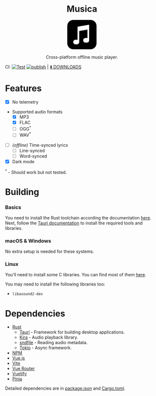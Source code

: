 <h1 align="center">Musica</h1>
<p align="center">
  <img width="96" src="src-tauri/icons/icon.png">
</p>
<p align="center">Cross-platform offline music player.</p>

 CI: [![Test](https://github.com/br0kenpixel/musica/actions/workflows/rust-test.yml/badge.svg?branch=main)](https://github.com/br0kenpixel/musica/actions/workflows/rust-test.yml) [![publish](https://github.com/br0kenpixel/musica/actions/workflows/tauri-publish.yml/badge.svg?branch=release)](https://github.com/br0kenpixel/musica/actions/workflows/tauri-publish.yml) | [&#11015;&#65039; DOWNLOADS](https://github.com/br0kenpixel/musica/releases)

# Features
- [x] No telemetry
- Supported audio formats
  - [x] MP3
  - [x] FLAC
  - [ ] OGG<sup>*</sup>
  - [ ] WAV<sup>*</sup>
- [ ] _(offline)_ Time-synced lyrics
    - [ ] Line-synced
    - [ ] Word-synced
- [x] Dark mode

<sup>*</sup> - Should work but not tested.

# Building

### Basics
You need to install the Rust toolchain according the documentation [here](https://www.rust-lang.org/learn/get-started). Next, follow the [Tauri documentation](https://tauri.app/v1/guides/getting-started/prerequisites) to install the required tools and libraries.

### macOS & Windows
No extra setup is needed for these systems.

### Linux
You'll need to install some C libraries. You can find most of them [here](https://tauri.app/v1/guides/getting-started/prerequisites#setting-up-linux).

You may need to install the following libraries too:
- `libasound2-dev`

# Dependencies
- [Rust](https://rustlang.org/)
  - [Tauri](https://crates.io/crates/tauri) - Framework for building desktop applications.
  - [Kira](https://crates.io/crates/kira) - Audio playback library.
  - [sndfile](https://crates.io/crates/sndfile) - Reading audio metadata.
  - [Tokio](https://crates.io/crates/tokio) - Async framework.
- [NPM](https://www.npmjs.com/)
- [Vue.js](https://vuejs.org/)
- [Vite](https://vitejs.dev/)
- [Vue Router](https://router.vuejs.org/)
- [Vuetify](https://vuetifyjs.com/en/)
- [Pinia](https://pinia.vuejs.org/)

Detailed dependencies are in [package.json](package.json) and [Cargo.toml](src-tauri/Cargo.toml).